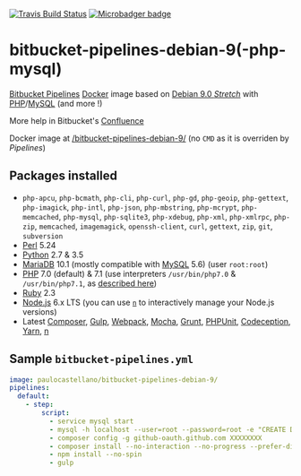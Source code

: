 [![Travis Build Status](https://travis-ci.org/smartapps-fr/bitbucket-pipelines-debian-9.svg)](https://travis-ci.org/smartapps-fr/bitbucket-pipelines-debian-9) [![Microbadger badge](https://images.microbadger.com/badges/image/smartapps/bitbucket-pipelines-debian-9.svg)](https://microbadger.com/images/smartapps/bitbucket-pipelines-debian-9)

# bitbucket-pipelines-debian-9(-php-mysql)

[Bitbucket Pipelines](https://bitbucket.org/product/features/pipelines) [Docker](https://www.docker.com/) image based on [Debian 9.0 _Stretch_](https://www.debian.org/releases/stretch/) with [PHP](http://php.net/)/[MySQL](https://www.mysql.com) (and more !)

More help in Bitbucket's [Confluence](https://confluence.atlassian.com/bitbucket/bitbucket-pipelines-beta-792496469.html)

Docker image at [/bitbucket-pipelines-debian-9/](https://hub.docker.com/r/paulocastellano/bitbucket-pipelines-debian-9/) (no `CMD` as it is overriden by *Pipelines*)

## Packages installed

 - `php-apcu`, `php-bcmath`, `php-cli`, `php-curl`, `php-gd`, `php-geoip`, `php-gettext`, `php-imagick`, `php-intl`, `php-json`, `php-mbstring`, `php-mcrypt`, `php-memcached`, `php-mysql`, `php-sqlite3`, `php-xdebug`, `php-xml`, `php-xmlrpc`, `php-zip`, `memcached`, `imagemagick`, `openssh-client`, `curl`, `gettext`, `zip`, `git`, `subversion`
 - [Perl](https://www.perl.org/) 5.24
 - [Python](https://www.python.org/) 2.7 & 3.5
 - [MariaDB](https://mariadb.org/) 10.1 (mostly compatible with [MySQL](https://www.mysql.com/) 5.6) (user `root:root`)
 - [PHP](http://www.php.net/) 7.0 (default) & 7.1 (use interpreters `/usr/bin/php7.0` & `/usr/bin/php7.1`, as [described here](https://pehapkari.cz/blog/2017/03/27/multiple-php-versions-the-easy-way/))
 - [Ruby](https://www.ruby-lang.org/) 2.3
 - [Node.js](https://nodejs.org/) 6.x LTS (you can use [`n`](https://github.com/tj/n) to interactively manage your Node.js versions)
 - Latest [Composer](https://getcomposer.org/), [Gulp](http://gulpjs.com/), [Webpack](https://webpack.github.io/), [Mocha](https://mochajs.org/), [Grunt](http://gruntjs.com/), [PHPUnit](https://phpunit.de/), [Codeception](https://codeception.com/), [Yarn](https://yarnpkg.com/), [n](https://github.com/tj/n)

## Sample `bitbucket-pipelines.yml`

```YAML
image: paulocastellano/bitbucket-pipelines-debian-9/
pipelines:
  default:
    - step:
        script:
          - service mysql start
          - mysql -h localhost --user=root --password=root -e "CREATE DATABASE test;"
          - composer config -g github-oauth.github.com XXXXXXXX
          - composer install --no-interaction --no-progress --prefer-dist
          - npm install --no-spin
          - gulp
```

